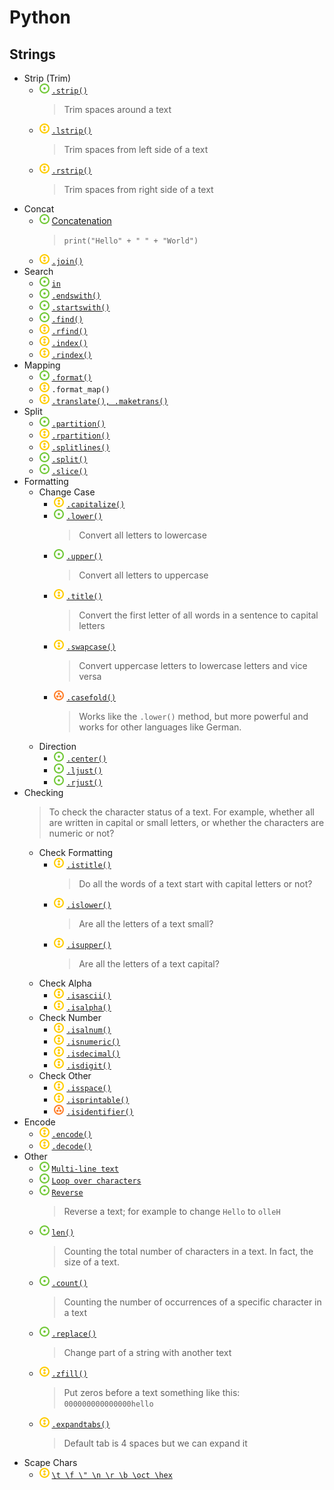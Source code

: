 # Python
## Strings
- Strip (Trim)
    - ![](../../-/1.png) [`.strip()`](trim-string.py)
        > Trim spaces around a text
    - ![](../../-/2.png) [`.lstrip()`](trim-string.py)
        > Trim spaces from left side of a text
    - ![](../../-/2.png) [`.rstrip()`](trim-string.py)
        > Trim spaces from right side of a text
- Concat
    - ![](../../-/1.png) [Concatenation](concat-string.py)
        > `print("Hello" + " " + "World")`
    - ![](../../-/2.png) [`.join()`](join-string.py)
- Search
    - ![](../../-/1.png) [`in`](search-in.py)
    - ![](../../-/1.png) [`.endswith()`](search-start-end.py)
    - ![](../../-/1.png) [`.startswith()`](search-start-end.py)
    - ![](../../-/1.png) [`.find()`](search-string.py)
    - ![](../../-/2.png) [`.rfind()`](search-string.py)
    - ![](../../-/2.png) [`.index()`](search-string.py)
    - ![](../../-/2.png) [`.rindex()`](search-string.py)
- Mapping
    - ![](../../-/1.png) [`.format()`](format-string.py)
    - ![](../../-/2.png) `.format_map()`
    - ![](../../-/2.png) [`.translate(), .maketrans()`](trans-maketrans-string.py)
- Split
    - ![](../../-/1.png) [`.partition()`](split-string.py)
    - ![](../../-/2.png) [`.rpartition()`](split-string.py)
    - ![](../../-/2.png) [`.splitlines()`](split-string.py)
    - ![](../../-/1.png) [`.split()`](split-string.py)
    - ![](../../-/1.png) [`.slice()`](split-string.py)
- Formatting
    - Change Case
        - ![](../../-/2.png) [`.capitalize()`](audit-string.py)
        - ![](../../-/1.png) [`.lower()`](audit-string.py)
            > Convert all letters to lowercase
        - ![](../../-/1.png) [`.upper()`](audit-string.py)
            > Convert all letters to uppercase
        - ![](../../-/2.png) [`.title()`](audit-string.py)
            > Convert the first letter of all words in a sentence to capital letters
        - ![](../../-/2.png) [`.swapcase()`](audit-string.py)
            > Convert uppercase letters to lowercase letters and vice versa
        - ![](../../-/3.png) [`.casefold()`](audit-string.py)
            > Works like the `.lower()` method, but more powerful and works for other languages like German.
    - Direction
        - ![](../../-/1.png) [`.center()`](audit-string.py)
        - ![](../../-/1.png) [`.ljust()`](audit-string.py)
        - ![](../../-/1.png) [`.rjust()`](audit-string.py)
- Checking
    > To check the character status of a text. For example, whether all are written in capital or small letters, or whether the characters are numeric or not?
    - Check Formatting
        - ![](../../-/2.png) [`.istitle()`](check-string.py)
            > Do all the words of a text start with capital letters or not?
        - ![](../../-/2.png) [`.islower()`](check-string.py)
            > Are all the letters of a text small?
        - ![](../../-/2.png) [`.isupper()`](check-string.py)
            > Are all the letters of a text capital?
    - Check Alpha
        - ![](../../-/2.png) [`.isascii()`](check-string.py)
        - ![](../../-/2.png) [`.isalpha()`](check-string.py)
    - Check Number
        - ![](../../-/2.png) [`.isalnum()`](check-string.py)
        - ![](../../-/2.png) [`.isnumeric()`](check-string.py)
        - ![](../../-/2.png) [`.isdecimal()`](check-string.py)
        - ![](../../-/2.png) [`.isdigit()`](check-string.py)
    - Check Other
        - ![](../../-/2.png) [`.isspace()`](check-string.py)
        - ![](../../-/2.png) [`.isprintable()`](check-string.py)
        - ![](../../-/3.png) [`.isidentifier()`](check-string.py)
- Encode
    - ![](../../-/2.png) [`.encode()`](encode-string.py)
    - ![](../../-/2.png) [`.decode()`](encode-string.py)
- Other
    - ![](../../-/1.png) [`Multi-line text`](other-string-multi-line.py)
    - ![](../../-/1.png) [`Loop over characters`](other-string-loop-over.py)
    - ![](../../-/1.png) [`Reverse`](other-string-reverse.py)
        > Reverse a text; for example to change `Hello` to `olleH`
    - ![](../../-/1.png) [`len()`](other-string-len.py)
        > Counting the total number of characters in a text. In fact, the size of a text.
    - ![](../../-/1.png) [`.count()`](other-string-count.py)
        > Counting the number of occurrences of a specific character in a text
    - ![](../../-/1.png) [`.replace()`](other-string-replace.py)
        > Change part of a string with another text
    - ![](../../-/2.png) [`.zfill()`](other-string-zfill.py)
        > Put zeros before a text something like this: `000000000000000hello`
    - ![](../../-/2.png) [`.expandtabs()`](other-string-functions.py)
        > Default tab is 4 spaces but we can expand it
- Scape Chars 
    - ![](../../-/2.png) [`\t \f \" \n \r \b \oct \hex`](scape-chars.py)